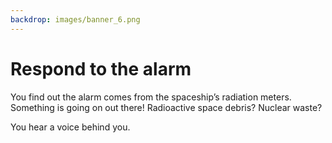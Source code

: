 ```yaml
---
backdrop: images/banner_6.png
---
```

# Respond to the alarm

You find out the alarm comes from the spaceship’s radiation meters. Something is going on out there! Radioactive space debris? Nuclear waste?  

You hear a voice behind you.

<Helper id="2"/>

<Page url="drone" instructions="" action="Launch the drone" condition="none" />